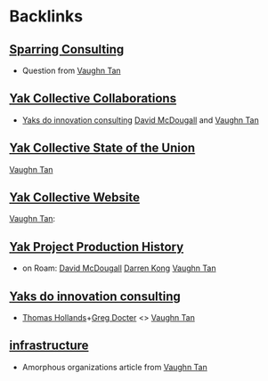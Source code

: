 
# Backlinks
## [Sparring Consulting](<Sparring Consulting.md>)
- Question from [Vaughn Tan](<Vaughn Tan.md>)

## [Yak Collective Collaborations](<Yak Collective Collaborations.md>)
- [Yaks do innovation consulting](<Yaks do innovation consulting.md>) [David McDougall](<David McDougall.md>) and [Vaughn Tan](<Vaughn Tan.md>)

## [Yak Collective State of the Union](<Yak Collective State of the Union.md>)
[Vaughn Tan](<Vaughn Tan.md>)

## [Yak Collective Website](<Yak Collective Website.md>)
[Vaughn Tan](<Vaughn Tan.md>):

## [Yak Project Production History](<Yak Project Production History.md>)
- on Roam: [David McDougall](<David McDougall.md>) [Darren Kong](<Darren Kong.md>) [Vaughn Tan](<Vaughn Tan.md>)

## [Yaks do innovation consulting](<Yaks do innovation consulting.md>)
- [Thomas Hollands](<Thomas Hollands.md>)+[Greg Docter](<Greg Docter.md>) <> [Vaughn Tan](<Vaughn Tan.md>)

## [infrastructure](<infrastructure.md>)
- Amorphous organizations article from [Vaughn Tan](<Vaughn Tan.md>)

